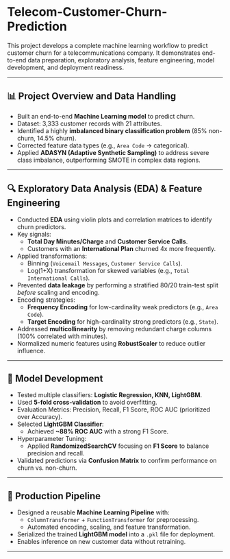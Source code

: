 # Telecom-Customer-Churn-Prediction

This project develops a complete machine learning workflow to predict customer churn for a telecommunications company. It demonstrates end-to-end data preparation, exploratory analysis, feature engineering, model development, and deployment readiness.

---

## 📊 Project Overview and Data Handling
- Built an end-to-end **Machine Learning model** to predict churn.  
- Dataset: 3,333 customer records with 21 attributes.  
- Identified a highly **imbalanced binary classification problem** (85% non-churn, 14.5% churn).  
- Corrected feature data types (e.g., `Area Code` → categorical).  
- Applied **ADASYN (Adaptive Synthetic Sampling)** to address severe class imbalance, outperforming SMOTE in complex data regions.  

---

## 🔍 Exploratory Data Analysis (EDA) & Feature Engineering
- Conducted **EDA** using violin plots and correlation matrices to identify churn predictors.  
- Key signals:  
  - **Total Day Minutes/Charge** and **Customer Service Calls**.  
  - Customers with an **International Plan** churned 4x more frequently.  
- Applied transformations:  
  - Binning (`Voicemail Messages`, `Customer Service Calls`).  
  - Log(1+X) transformation for skewed variables (e.g., `Total International Calls`).  
- Prevented **data leakage** by performing a stratified 80/20 train-test split *before* scaling and encoding.  
- Encoding strategies:  
  - **Frequency Encoding** for low-cardinality weak predictors (e.g., `Area Code`).  
  - **Target Encoding** for high-cardinality strong predictors (e.g., `State`).  
- Addressed **multicollinearity** by removing redundant charge columns (100% correlated with minutes).  
- Normalized numeric features using **RobustScaler** to reduce outlier influence.  

---

## 🤖 Model Development
- Tested multiple classifiers: **Logistic Regression, KNN, LightGBM**.  
- Used **5-fold cross-validation** to avoid overfitting.  
- Evaluation Metrics: Precision, Recall, F1 Score, ROC AUC (prioritized over Accuracy).  
- Selected **LightGBM Classifier**:  
  - Achieved **~88% ROC AUC** with a strong F1 Score.  
- Hyperparameter Tuning:  
  - Applied **RandomizedSearchCV** focusing on **F1 Score** to balance precision and recall.  
- Validated predictions via **Confusion Matrix** to confirm performance on churn vs. non-churn.  

---

## 🚀 Production Pipeline
- Designed a reusable **Machine Learning Pipeline** with:  
  - `ColumnTransformer` + `FunctionTransformer` for preprocessing.  
  - Automated encoding, scaling, and feature transformation.  
- Serialized the trained **LightGBM model** into a `.pkl` file for deployment.  
- Enables inference on new customer data without retraining.  

---




